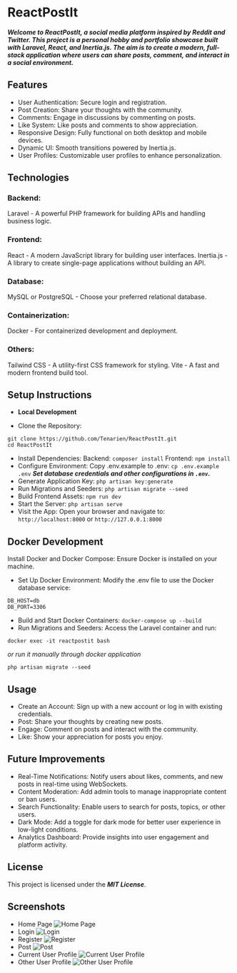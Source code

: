 # ReactPostIt
***Welcome to ReactPostIt, a social media platform inspired by Reddit and Twitter. This project is a personal hobby and portfolio showcase built with Laravel, React, and Inertia.js. The aim is to create a modern, full-stack application where users can share posts, comment, and interact in a social environment.***

## Features
- User Authentication: Secure login and registration.
- Post Creation: Share your thoughts with the community.
- Comments: Engage in discussions by commenting on posts.
- Like System: Like posts and comments to show appreciation.
- Responsive Design: Fully functional on both desktop and mobile devices.
- Dynamic UI: Smooth transitions powered by Inertia.js.
- User Profiles: Customizable user profiles to enhance personalization.


## Technologies

### Backend:
Laravel - A powerful PHP framework for building APIs and handling business logic.

### Frontend:
React - A modern JavaScript library for building user interfaces.
Inertia.js - A library to create single-page applications without building an API.

### Database:
MySQL or PostgreSQL - Choose your preferred relational database.

### Containerization:
Docker - For containerized development and deployment.

### Others:
Tailwind CSS - A utility-first CSS framework for styling.
Vite - A fast and modern frontend build tool.

## Setup Instructions
- **Local Development**

- Clone the Repository:
```
git clone https://github.com/Tenarien/ReactPostIt.git
cd ReactPostIt
```
- Install Dependencies:
Backend: ```composer install``` 
Frontend: ```npm install```
- Configure Environment:
Copy .env.example to .env: ```cp .env.example .env``` ***Set database credentials and other configurations in ```.env```.***
- Generate Application Key:
```php artisan key:generate```
- Run Migrations and Seeders:
```php artisan migrate --seed```
- Build Frontend Assets:
```npm run dev```
- Start the Server:
```php artisan serve```
- Visit the App:
Open your browser and navigate to: ```http://localhost:8000``` or ```http://127.0.0.1:8000```

## Docker Development
Install Docker and Docker Compose: Ensure Docker is installed on your machine.

- Set Up Docker Environment:
Modify the .env file to use the Docker database service:
```
DB_HOST=db
DB_PORT=3306
```
- Build and Start Docker Containers:
```docker-compose up --build```
- Run Migrations and Seeders: Access the Laravel container and run:
```
docker exec -it reactpostit bash
```
*or run it manually through docker application*
```
php artisan migrate --seed
```

## Usage
- Create an Account: Sign up with a new account or log in with existing credentials.
- Post: Share your thoughts by creating new posts.
- Engage: Comment on posts and interact with the community.
- Like: Show your appreciation for posts you enjoy.

## Future Improvements
- Real-Time Notifications: Notify users about likes, comments, and new posts in real-time using WebSockets.
- Content Moderation: Add admin tools to manage inappropriate content or ban users.
- Search Functionality: Enable users to search for posts, topics, or other users.
- Dark Mode: Add a toggle for dark mode for better user experience in low-light conditions.
- Analytics Dashboard: Provide insights into user engagement and platform activity.

## License
This project is licensed under the ***MIT License***.

## Screenshots 
- Home Page
![Home Page](/images/home.png?raw=true "Home Page")
- Login
![Login](/images/login.png?raw=true "Login")
- Register
![Register](/images/register.png?raw=true "Register")
- Post
![Post](/images/post.png?raw=true "Post")
- Current User Profile
![Current User Profile](/images/profile.png?raw=true "Current User Profile")
- Other User Profile
![Other User Profile](/images/profile2.png?raw=true "Other User Profile")
